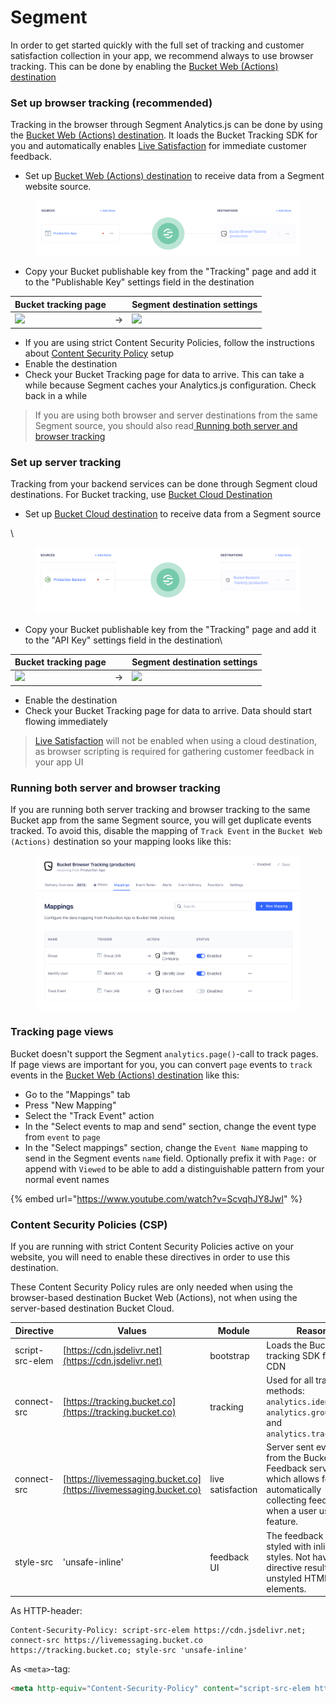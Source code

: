 # Segment

In order to get started quickly with the full set of tracking and customer satisfaction collection in your app, we recommend always to use browser tracking. This can be done by enabling the [Bucket Web (Actions) destination](https://app.segment.com/goto-my-workspace/destinations/catalog/bucket-web)

### Set up browser tracking (recommended)

Tracking in the browser through Segment Analytics.js can be done by using the [Bucket Web (Actions) destination](https://app.segment.com/goto-my-workspace/destinations/catalog/bucket-web). It loads the Bucket Tracking SDK for you and automatically enables [Live Satisfaction](../product-handbook/automated-feedback-changes.md) for immediate customer feedback.

* Set up [Bucket Web (Actions) destination](https://app.segment.com/goto-my-workspace/destinations/catalog/bucket-web) to receive data from a Segment website source.

<figure><img src="../.gitbook/assets/43e55f0-image.png" alt=""><figcaption></figcaption></figure>

* Copy your Bucket publishable key from the "Tracking" page and add it to the "Publishable Key" settings field in the destination

| Bucket tracking page                                                          |   | Segment destination settings                   |
| ----------------------------------------------------------------------------- | - | ---------------------------------------------- |
| ![](https://files.readme.io/2942fe8-Screenshot\_2024-05-15\_at\_15.03.54.png) | → | ![](https://files.readme.io/2eddb12-image.png) |

* If you are using strict Content Security Policies, follow the instructions about [Content Security Policy](segment.md#content-security-policies-csp) setup
* Enable the destination
* Check your Bucket Tracking page for data to arrive. This can take a while because Segment caches your Analytics.js configuration. Check back in a while

> If you are using both browser and server destinations from the same Segment source, you should also read[ Running both server and browser tracking](segment.md#running-both-server-and-browser-tracking)

### Set up server tracking

Tracking from your backend services can be done through Segment cloud destinations. For Bucket tracking, use [Bucket Cloud Destination](https://segment.com/docs/connections/destinations/catalog/bucket/)

* Set up [Bucket Cloud destination](https://app.segment.com/goto-my-workspace/destinations/catalog/bucket) to receive data from a Segment source

\


<figure><img src="../.gitbook/assets/5b0ce63-image.png" alt=""><figcaption></figcaption></figure>

* Copy your Bucket publishable key from the "Tracking" page and add it to the "API Key" settings field in the destination\


| Bucket tracking page                                                          |   | Segment destination settings                                                              |
| ----------------------------------------------------------------------------- | - | ----------------------------------------------------------------------------------------- |
| ![](https://files.readme.io/38a448e-Screenshot\_2024-05-15\_at\_15.03.54.png) | → | ![](https://files.readme.io/faf506c-app.segment.com\_pbm-bucket-testing\_overview\_1.png) |



* Enable the destination
* Check your Bucket Tracking page for data to arrive. Data should start flowing immediately

> [Live Satisfaction](../product-handbook/automated-feedback-changes.md) will not be enabled when using a cloud destination, as browser scripting is required for gathering customer feedback in your app UI

### Running both server and browser tracking

If you are running both server tracking and browser tracking to the same Bucket app from the same Segment source, you will get duplicate events tracked. To avoid this, disable the mapping of `Track Event` in the `Bucket Web (Actions)` destination so your mapping looks like this:

<figure><img src="../.gitbook/assets/1a439d9-image.png" alt=""><figcaption></figcaption></figure>

### Tracking page views

Bucket doesn't support the Segment `analytics.page()`-call to track pages. If page views are important for you, you can convert `page` events to `track` events in the [Bucket Web (Actions) destination](https://app.segment.com/goto-my-workspace/destinations/catalog/bucket-web) like this:

* Go to the "Mappings" tab
* Press "New Mapping"
* Select the "Track Event" action
* In the "Select events to map and send" section, change the event type from `event` to `page`
* In the "Select mappings" section, change the `Event Name` mapping to send in the Segment events `name` field. Optionally prefix it with `Page:` or append with `Viewed` to be able to add a distinguishable pattern from your normal event names

{% embed url="https://www.youtube.com/watch?v=ScvqhJY8JwI" %}

### Content Security Policies (CSP)

If you are running with strict Content Security Policies active on your website, you will need to enable these directives in order to use this destination.

These Content Security Policy rules are only needed when using the browser-based destination Bucket Web (Actions), not when using the server-based destination Bucket Cloud.

| Directive       | Values                                                             | Module            | Reason                                                                                                                                   |
| --------------- | ------------------------------------------------------------------ | ----------------- | ---------------------------------------------------------------------------------------------------------------------------------------- |
| script-src-elem | [https://cdn.jsdelivr.net](https://cdn.jsdelivr.net)               | bootstrap         | Loads the Bucket tracking SDK from a CDN                                                                                                 |
| connect-src     | [https://tracking.bucket.co](https://tracking.bucket.co)           | tracking          | Used for all tracking methods: `analytics.identify()`, `analytics.group()` and `analytics.track()`                                       |
| connect-src     | [https://livemessaging.bucket.co](https://livemessaging.bucket.co) | live satisfaction | Server sent events from the Bucket Live Feedback service, which allows for automatically collecting feedback when a user used a feature. |
| style-src       | 'unsafe-inline'                                                    | feedback UI       | The feedback UI is styled with inline styles. Not having this directive results unstyled HTML elements.                                  |

As HTTP-header:

```http
Content-Security-Policy: script-src-elem https://cdn.jsdelivr.net; connect-src https://livemessaging.bucket.co https://tracking.bucket.co; style-src 'unsafe-inline'
```

As `<meta>`-tag:

```html
<meta http-equiv="Content-Security-Policy" content="script-src-elem https://cdn.jsdelivr.net; connect-src https://livemessaging.bucket.co https://tracking.bucket.co; style-src 'unsafe-inline'">
```

